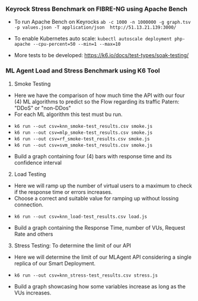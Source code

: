 ### Keyrock Stress Benchmark on FIBRE-NG using Apache Bench

* To run Apache Bench on Keyrocks
`ab -c 1000 -n 1000000 -g graph.tsv -p values.json -T application/json  http://51.13.21.139:3000/`

* To enable Kubernetes auto scale:
`kubectl autoscale deployment php-apache --cpu-percent=50 --min=1 --max=10`
* More tests to be developed: https://k6.io/docs/test-types/soak-testing/
### ML Agent Load and Stress Benchmark using K6 Tool

1. Smoke Testing
* Here we have the comparison of how much time the API with our four (4) ML algorithms to predict so the Flow regarding its traffic Patern: "DDoS" or "non-DDos"
* For each ML algorithm this test must bu run.
- `k6 run --out csv=knn_smoke-test_results.csv smoke.js`
- `k6 run --out csv=mlp_smoke-test_results.csv smoke.js`
- `k6 run --out csv=rf_smoke-test_results.csv smoke.js`
- `k6 run --out csv=svm_smoke-test_results.csv smoke.js`
* Build a graph containing four (4) bars with response time and its confidence interval
2. Load Testing
* Here we will ramp up the number of virtual users to a maximum to check if the response time or errors increases.
* Choose a correct and suitable value for ramping up without lossing connection.
- `k6 run --out csv=knn_load-test_results.csv load.js`
* Build a graph containing the Response Time, number of VUs, Request Rate and others
3. Stress Testing: To determine the limit of our API
* Here we will determine the limit of our MLAgent API considering a single replica of our Smart Deployment.
- `k6 run --out csv=knn_stress-test_results.csv stress.js`
* Build a graph showcasing how some variables increase as long as the VUs increases.